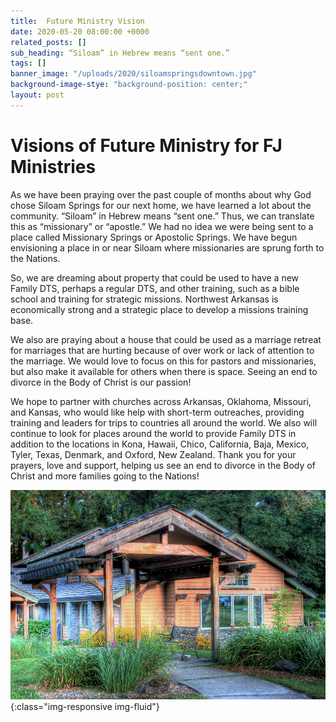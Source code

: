 ```yaml
---
title:  Future Ministry Vision
date: 2020-05-20 08:00:00 +0000
related_posts: []
sub_heading: “Siloam” in Hebrew means “sent one.”
tags: []
banner_image: "/uploads/2020/siloamspringsdowntown.jpg"
background-image-stye: "background-position: center;"
layout: post
---
```


# Visions of Future Ministry for FJ Ministries

As we have been praying over the past couple of months about why God chose Siloam Springs for our next home, we have learned a lot about the community. “Siloam” in Hebrew means “sent one.” Thus, we can translate this as “missionary” or “apostle.” We had no idea we were being sent to a place called Missionary Springs or Apostolic Springs. We have begun envisioning a place in or near Siloam where missionaries are sprung forth to the Nations.
<!--break-->

So, we are dreaming about property that could be used to have a new Family DTS, perhaps a regular DTS, and other training, such as a bible school and training for strategic missions. Northwest Arkansas is economically strong and a strategic place to develop a missions training base.

We also are praying about a house that could be used as a marriage retreat for marriages that are hurting because of over work or lack of attention to the marriage. We would love to focus on this for pastors and missionaries, but also make it available for others when there is space. Seeing an end to divorce in the Body of Christ is our passion!

We hope to partner with churches across Arkansas, Oklahoma, Missouri, and Kansas, who would like help with short-term outreaches, providing training and leaders for trips to countries all around the world. We also will continue to look for places around the world to provide Family DTS in addition to the locations in Kona, Hawaii, Chico, California, Baja, Mexico, Tyler, Texas, Denmark, and Oxford, New Zealand. Thank you for your prayers, love and support, helping us see an end to divorce in the Body of Christ and more families going to the Nations!

![Who God Is](/uploads/2020/vision-house-retreat.jpg){:class="img-responsive img-fluid"}
